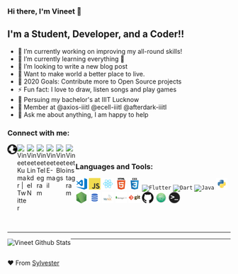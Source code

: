 ### Hi there, I'm Vineet 👋

## I'm a Student, Developer, and a Coder!!
- 🔭 I’m currently working on improving my all-round skills!
- 🌱 I’m currently learning everything 🤣
- 👯 I’m looking to write a new blog post
- 💫 Want to make world a better place to live.
- 🥅 2020 Goals: Contribute more to Open Source projects
- ⚡ Fun fact: I love to draw, listen songs and play games
- 🏫 Persuing my bachelor's at IIIT Lucknow
- 🤗 Member at @axios-iiitl @ecell-iiitl @afterdark-iiitl
- 💬 Ask me about anything, I am happy to help

### Connect with me:

<span>
<a href="">
  <img align="left" alt="Vineet Kumar | Website" width="22px" src="https://raw.githubusercontent.com/iconic/open-iconic/master/svg/globe.svg" />
 <a href="https://twitter.com/Vineet_ok">
  <img align="left" alt="Vineet Kumar | Twitter" width="22px" src="https://cdn.jsdelivr.net/npm/simple-icons@v3/icons/twitter.svg" />
</a>
<a href="https://www.linkedin.com/in/vineet-kumar-a67792197/">
  <img align="left" alt="Vineet LinkdeIN" width="22px" src="https://cdn.jsdelivr.net/npm/simple-icons@v3/icons/linkedin.svg" />
</a>
<a href="https://t.me/Elvis_op">
  <img align="left" alt="Vineet Telegram" width="22px" src="https://cdn.jsdelivr.net/npm/simple-icons@v3/icons/telegram.svg" />
</a>
<a href="mailto:vk.vempire@gmail.com/">
  <img align="left" alt="Vineet E-mail" width="22px" src="https://cdn.jsdelivr.net/npm/simple-icons@3.2.0/icons/gmail.svg" />
</a>
<a href="">
  <img align="left" alt="Vineet Blogs" width="22px" src="https://cdn.jsdelivr.net/npm/simple-icons@3.2.0/icons/medium.svg" />
</a>
<a href="https://www.instagram.com/elvis_op/">
  <img align="left" alt="Vineet instagram" width="22px" src="https://cdn.jsdelivr.net/npm/simple-icons@v3/icons/instagram.svg" />
</a>
<span>

<br />

### Languages and Tools:

<code><img width="26px" alt="Visual studio code" src="https://raw.githubusercontent.com/github/explore/80688e429a7d4ef2fca1e82350fe8e3517d3494d/topics/visual-studio-code/visual-studio-code.png"></code>
<code><img width="26px" alt="JavaScript" src="https://raw.githubusercontent.com/github/explore/80688e429a7d4ef2fca1e82350fe8e3517d3494d/topics/javascript/javascript.png"></code>
<code><img width="26px" alt="React" src="https://raw.githubusercontent.com/github/explore/80688e429a7d4ef2fca1e82350fe8e3517d3494d/topics/react/react.png"></code>
<code><img width="26px" alt="HTML5" src="https://raw.githubusercontent.com/github/explore/80688e429a7d4ef2fca1e82350fe8e3517d3494d/topics/html/html.png"></code>
<code><img width="26px" alt="CSS3" src="https://raw.githubusercontent.com/github/explore/80688e429a7d4ef2fca1e82350fe8e3517d3494d/topics/css/css.png"></code>
<code><img width="26px" alt="Flutter" src="https://www.codemate.com/wp-content/uploads/2016/02/flutter-logo-round.png"></code>
<code><img width="26px" alt="Dart" src="https://styles.redditmedia.com/t5_2sut9/styles/communityIcon_f1uukpexwpj11.jpg?format=pjpg&s=23f3640494195e4fb388298f93f9667f5746e4ff"></code>
<code><img width="26px" alt="Java" src="https://upload.wikimedia.org/wikipedia/en/thumb/3/30/Java_programming_language_logo.svg/1200px-Java_programming_language_logo.svg.png"></code>
<code><img width="26px" alt="Python" src="https://raw.githubusercontent.com/github/explore/80688e429a7d4ef2fca1e82350fe8e3517d3494d/topics/python/python.png"></code>
<code><img width="26px" alt="Node.js" src="https://raw.githubusercontent.com/github/explore/80688e429a7d4ef2fca1e82350fe8e3517d3494d/topics/nodejs/nodejs.png"></code>
<code><img width="26px" alt="SQL" src="https://raw.githubusercontent.com/github/explore/80688e429a7d4ef2fca1e82350fe8e3517d3494d/topics/sql/sql.png"></code>
<code><img width="26px" alt="MySQL" src="https://raw.githubusercontent.com/github/explore/80688e429a7d4ef2fca1e82350fe8e3517d3494d/topics/mysql/mysql.png"></code>
<code><img width="26px" alt="MongoDB" src="https://raw.githubusercontent.com/github/explore/80688e429a7d4ef2fca1e82350fe8e3517d3494d/topics/mongodb/mongodb.png"></code>
<code><img width="26px" alt="Git" src="https://raw.githubusercontent.com/github/explore/80688e429a7d4ef2fca1e82350fe8e3517d3494d/topics/git/git.png"></code>
<code><img width="26px" alt="GitHub" src="https://raw.githubusercontent.com/github/explore/78df643247d429f6cc873026c0622819ad797942/topics/github/github.png"></code>
<code><img width="26px" alt="atom" src="https://raw.githubusercontent.com/github/explore/80688e429a7d4ef2fca1e82350fe8e3517d3494d/topics/atom/atom.png"></code>
<code><img width="26px" alt="Terminal" src="https://raw.githubusercontent.com/github/explore/80688e429a7d4ef2fca1e82350fe8e3517d3494d/topics/terminal/terminal.png"></code>

<br />
<br />

---

<img align="left" alt="Vineet Github Stats" src="https://github-readme-stats.vercel.app/api?username=Sylvester-dev&show_icons=true&hide_border=true&count_private=true" />

---

<br />

❤ From [Sylvester](https://github.com/Sylvester-dev)